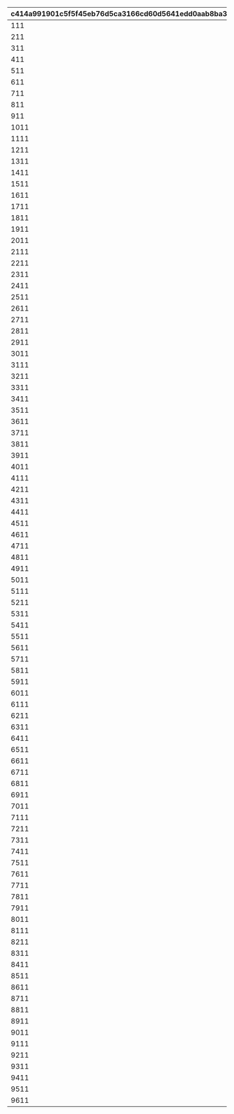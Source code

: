 |c414a991901c5f5f45eb76d5ca3166cd60d5641edd0aab8ba3cab15e2d2c12fa|7b0db4247f5bbeb1a6b73216d111f8e27bb38dba979bfce09c48ab4220143036|34d20c32e6b631c8068fae3f94c962ac19787208293b8830b37b1989f969714c|7e4c75220084f6113bb34ba9c469c959a734729726d0fb6ad4bd5d2b87e512e4|4a8660b364b36a2ee005ac1fbbb6fa7bbb604ccf30754e9e6631e1a01ade2693|6f819548be3a6b2960f4682a51f009bdba8c077840ec5095230b50540aa4a873|a30028101faa6c8d26a761faa1505ee44c6d4a56be7afd611ae2ceea7c39e437|072a8212494cb8a4a9daa3587478502bf831b528d0ca0491ae8cf9264c5ae3d4|93a1eeb44984f27b4322858ad0ab2db8cb0393b28a916a9bb032ab73acfe2057|baa763a3736f991c9b8710adfcf93ffc7d586f3b0f56f6a82d49c1466a8d3f84|
| --- | --- | --- | --- | --- | --- | --- | --- | --- | --- |
|111|3|101|25101|0|2|0|0|5000000|0|
|211|3|201|25101|0|2|0|0|5000000|0|
|311|2|301|25101|0|2|0|0|5500000|0|
|411|2|401|25101|0|2|0|0|5500000|0|
|511|3|501|25101|0|2|0|0|6000000|0|
|611|2|601|25101|0|2|0|0|6000000|0|
|711|2|701|25101|0|2|0|0|6500000|0|
|811|2|801|25101|0|2|0|0|6500000|0|
|911|3|901|25101|0|2|0|0|7000000|0|
|1011|2|1001|25101|0|2|0|0|7000000|0|
|1111|2|1101|25101|0|2|0|0|7500000|1112|
|1211|2|1201|25101|0|2|0|0|7500000|1212|
|1311|3|1301|25101|0|2|0|0|8000000|0|
|1411|2|1401|25101|0|2|0|0|8000000|0|
|1511|2|1501|25101|0|2|0|0|8500000|0|
|1611|2|1601|25101|0|2|0|0|8500000|0|
|1711|3|1701|25101|0|2|0|0|9000000|0|
|1811|2|1801|25101|0|2|0|0|9000000|1812|
|1911|2|1901|25101|0|2|0|0|9500000|0|
|2011|2|2001|25101|0|2|0|0|9500000|0|
|2111|3|2101|25101|0|2|0|0|10000000|0|
|2211|2|2201|25101|0|2|0|0|10000000|0|
|2311|2|2301|25101|0|2|0|0|10500000|0|
|2411|2|2401|25101|0|2|0|0|10500000|0|
|2511|3|2501|25101|0|2|0|0|11000000|0|
|2611|2|2601|25101|0|2|0|0|11000000|2612|
|2711|2|2701|25101|0|2|0|0|11500000|2712|
|2811|2|2801|25101|0|2|0|0|11500000|2812|
|2911|3|2901|25101|0|2|0|0|12000000|0|
|3011|2|3001|25101|0|2|0|0|12000000|3012|
|3111|2|3101|25101|0|2|0|0|12500000|0|
|3211|2|3201|25101|0|2|0|0|12500000|0|
|3311|3|3301|25101|0|2|0|0|13000000|0|
|3411|3|3401|25101|0|2|0|0|13000000|0|
|3511|3|3501|25101|0|2|0|0|13500000|0|
|3611|3|3601|25101|0|2|0|0|13500000|0|
|3711|3|3701|25101|0|2|0|0|13500000|0|
|3811|3|3801|25101|0|2|0|0|14000000|3812|
|3911|3|3901|25101|0|2|0|0|14000000|0|
|4011|3|4001|25101|0|2|0|0|14000000|0|
|4111|3|4101|25101|0|2|0|0|14500000|0|
|4211|3|4201|25101|0|2|0|0|14500000|4212|
|4311|3|4301|25101|0|2|0|0|14500000|0|
|4411|3|4401|25101|0|2|0|0|15000000|0|
|4511|3|4501|25101|0|2|0|0|15000000|0|
|4611|3|4601|25101|0|2|0|0|15000000|0|
|4711|3|4701|25101|0|2|0|0|15500000|0|
|4811|3|4801|25101|0|2|0|0|15500000|0|
|4911|3|4901|25101|0|2|0|0|15500000|0|
|5011|3|5001|25101|0|2|0|0|16000000|0|
|5111|3|5101|25101|0|2|0|0|16000000|0|
|5211|3|5201|25101|0|2|0|0|16000000|0|
|5311|3|5301|25101|0|2|0|0|16500000|0|
|5411|3|5401|25101|0|2|0|0|16500000|5412|
|5511|3|5501|25101|0|2|0|0|16500000|0|
|5611|3|5601|25101|0|2|0|0|17000000|0|
|5711|3|5701|25101|0|2|0|0|17000000|0|
|5811|3|5801|25101|0|2|0|0|17000000|0|
|5911|3|5901|25101|0|2|0|0|17500000|0|
|6011|3|6001|25101|0|2|0|0|17500000|0|
|6111|3|6101|25101|0|2|0|0|17500000|0|
|6211|3|6201|25101|0|2|0|0|18000000|6212|
|6311|3|6301|25101|0|2|0|0|18000000|0|
|6411|3|6401|25101|0|2|0|0|18000000|0|
|6511|3|6501|25101|0|2|0|0|18500000|0|
|6611|3|6601|25101|0|2|0|0|18500000|0|
|6711|3|6701|25101|0|2|0|0|18500000|6712|
|6811|3|6801|25101|0|2|0|0|18500000|0|
|6911|3|6901|25101|0|2|0|0|19000000|0|
|7011|3|7001|25101|0|2|0|0|19000000|0|
|7111|3|7101|25101|0|2|0|0|19000000|0|
|7211|3|7201|25101|0|2|0|0|19000000|0|
|7311|3|7301|25101|0|2|0|0|19500000|0|
|7411|3|7401|25101|0|2|0|0|19500000|0|
|7511|3|7501|25101|0|2|0|0|19500000|0|
|7611|3|7601|25101|0|2|0|0|19500000|7612|
|7711|3|7701|25101|0|2|0|0|20000000|0|
|7811|3|7801|25101|0|2|0|0|20000000|0|
|7911|3|7901|25101|0|2|0|0|20000000|0|
|8011|3|8001|25101|0|2|0|0|20000000|0|
|8111|3|8101|25101|0|2|0|0|20000000|8112|
|8211|3|8201|25101|0|2|0|0|20000000|0|
|8311|3|8301|25101|0|2|0|0|20000000|8312|
|8411|3|8401|25101|0|2|0|0|20000000|0|
|8511|3|8501|25101|0|2|0|0|20000000|0|
|8611|3|8601|25101|0|2|0|0|20000000|0|
|8711|3|8701|25101|0|2|0|0|20000000|0|
|8811|3|8801|25101|0|2|0|0|20000000|0|
|8911|3|8901|25101|0|2|0|0|20000000|0|
|9011|3|9001|25101|0|2|0|0|20000000|0|
|9111|3|9101|25101|0|2|0|0|20000000|0|
|9211|3|9201|25101|0|2|0|0|20000000|9212|
|9311|3|9301|25101|0|2|0|0|20000000|0|
|9411|3|9401|25101|0|2|0|0|20000000|0|
|9511|3|9501|25101|0|2|0|0|20000000|0|
|9611|3|9601|25101|0|2|0|0|20000000|0|